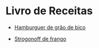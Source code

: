 # Livro de Receitas



- [Hamburguer de grão de bico](https://github.com/deinvis/livro-receitas/blob/master/receitas/Hamburguer%20de%20gr%C3%A3o%20de%20bico.md)

- [Strogonoff de frango](https://github.com/deinvis/livro-receitas/blob/master/receitas/strogonoff.md)